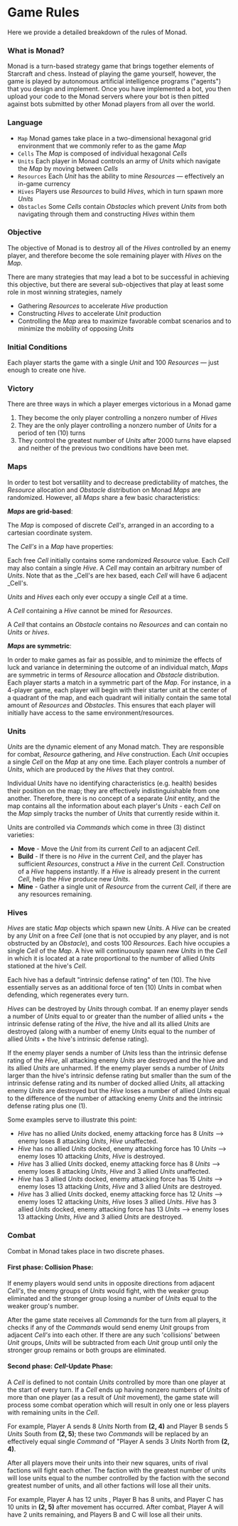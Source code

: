 # Game Rules

Here we provide a detailed breakdown of the rules of Monad.

### What is Monad?

Monad is a turn-based strategy game that brings together elements of Starcraft and chess.
Instead of playing the game yourself, however, the game is played by autonomous artificial intelligence
programs ("agents") that you design and implement. Once you have implemented a bot, you then
upload your code to the Monad servers where your bot is then pitted against bots
submitted by other Monad players from all over the world.

### Language

* `Map` Monad games take place in a two-dimensional hexagonal grid environment that we
commonly refer to as the game _Map_
* `Cells` The _Map_ is composed of individual hexagonal _Cells_
* `Units` Each player in Monad controls an army of _Units_ which navigate the _Map_ by moving
between _Cells_
* `Resources` Each _Unit_ has the ability to mine _Resources_ — effectively an in-game currency
* `Hives` Players use _Resources_ to build _Hives_, which in turn spawn more _Units_
* `Obstacles` Some _Cells_ contain _Obstacles_ which prevent _Units_ from both navigating
through them and constructing _Hives_ within them

### Objective

The objective of Monad is to destroy all of the _Hives_ controlled by an enemy player, and
therefore become the sole remaining player with _Hives_ on the _Map_.

There are many strategies that may lead a bot to be successful in achieving this objective,
but there are several sub-objectives that play at least some role in most winning strategies, namely

- Gathering _Resources_ to accelerate _Hive_ production
- Constructing _Hives_ to accelerate _Unit_ production
- Controlling the _Map_ area to maximize favorable combat scenarios and to minimize the
mobility of opposing  _Units_

### Initial Conditions

Each player starts the game with a single _Unit_ and 100 _Resources_  — just enough to
create one hive.

### Victory

There are three ways in which a player emerges victorious in a Monad game

1. They become the only player controlling a nonzero number of _Hives_
2. They are the only player controlling a nonzero number of _Units_ for a period of ten (10) turns
3. They control the greatest number of _Units_ after 2000 turns have elapsed and neither of the
previous two conditions have been met.

### Maps

In order to test bot versatility and to decrease predictability of matches, the _Resource_
allocation and _Obstacle_ distribution on Monad _Maps_ are randomized.
However, all _Maps_ share a few basic characteristics:

**_Maps_ are grid-based**:

The _Map_ is composed of discrete _Cell's_, arranged in an according to a cartesian coordinate system.

The _Cell's_ in a _Map_ have properties:

Each free _Cell_ initially contains some randomized _Resource_ value.
Each _Cell_ may also contain a single _Hive_.
A _Cell_ may contain an arbitrary number of _Units_.
Note that as the _Cell's are hex based, each _Cell_ will have 6 adjacent _Cell's.

_Units_ and _Hives_ each only ever occupy a single _Cell_ at a time.

A _Cell_ containing a _Hive_ cannot be mined for _Resources_.

A _Cell_ that contains an _Obstacle_ contains no _Resources_ and can contain no _Units_ or _hives_.

**_Maps_ are symmetric**:

In order to make games as fair as possible, and to minimize the effects of luck and variance in
determining the outcome of an individual match, _Maps_ are symmetric in terms of _Resource_
allocation and _Obstacle_ distribution.
Each player starts a match in a symmetric part of the _Map_. For instance, in a 4-player game, each
player will begin with their starter unit at the center of a quadrant of the map, and each quadrant will
initially contain the same total amount of _Resources_ and _Obstacles_. This ensures that each player
will initially have access to the same environment/resources.

### Units

_Units_ are the dynamic element of any Monad match.
They are responsible for combat, _Resource_ gathering, and _Hive_ construction.
Each _Unit_ occupies a single _Cell_ on the _Map_ at any one time. Each player controls a number of _Units_, which are produced by the _Hives_ that they control.

Individual _Units_ have no identifying characteristics (e.g. health) besides their position on the map;
they are effectively indistinguishable from one another. Therefore, there is no concept of a separate
_Unit_ entity, and the map contains all the information about each player's _Units_ - each _Cell_ on
the _Map_ simply tracks the number of _Units_ that currently reside within it.

Units are controlled via _Commands_ which come in three (3) distinct varieties:

- **Move** - Move the _Unit_ from its current _Cell_ to an adjacent _Cell_.
- **Build** - If there is no _Hive_ in the current _Cell_, and the player has sufficient
_Resources_, construct a _Hive_ in the current _Cell_. Construction of a _Hive_ happens
instantly.
If a _Hive_ is already present in the current _Cell_, help the _Hive_ produce new _Units_.
- **Mine** - Gather a single unit of _Resource_ from the current _Cell_, if there are any resources
remaining.

### Hives

_Hives_ are static _Map_ objects which spawn new _Units_.
A _Hive_ can be created by any _Unit_ on a free _Cell_ (one that is not occupied by any player,
and is not obstructed by an _Obstacle_), and costs 100 _Resources_.
Each hive occupies a single _Cell_ of the _Map_.
A hive will continuously spawn new _Units_ in the _Cell_ in which it is located at a rate
proportional to the number of allied _Units_ stationed at the hive's _Cell_.

Each hive has a default "intrinsic defense rating" of ten (10).
The hive essentially serves as an additional force of ten (10) _Units_ in combat when defending,
which regenerates every turn.

_Hives_ can be destroyed by _Units_ through combat.
If an enemy player sends a number of _Units_ equal to or greater than the number of allied units + the
intrinsic defense rating of the _Hive_, the hive and all its allied _Units_ are destroyed
(along with a number of enemy _Units_ equal to the number of allied _Units_ + the hive's intrinsic
defense rating).

If the enemy player sends a number of _Units_ less than the intrinsic defense rating of the
_Hive_, all
attacking enemy _Units_ are destroyed and the hive and its allied _Units_ are unharmed. If the enemy
player sends a number of _Units_ larger than the hive's intrinsic defense rating but smaller
than the sum of the intrinsic defense rating and its number of docked allied _Units_, all attacking
enemy _Units_ are destroyed but the _Hive_ loses a number of allied _Units_ equal to the difference
of the number of attacking enemy _Units_ and the intrinsic defense rating plus one (1).

Some examples serve to illustrate this point:

- _Hive_ has no allied _Units_ docked, enemy attacking force has 8 _Units_ --> enemy loses 8
attacking _Units_, _Hive_ unaffected.
- _Hive_ has no allied _Units_ docked, enemy attacking force has 10 _Units_ --> enemy loses 10
attacking _Units_, _Hive_ is destroyed.
- _Hive_ has 3 allied _Units_ docked, enemy attacking force has 8 _Units_ --> enemy loses 8
attacking _Units_, _Hive_ and 3 allied _Units_ unaffected.
- _Hive_ has 3 allied _Units_ docked, enemy attacking force has 15 _Units_ --> enemy loses 13
attacking _Units_, _Hive_ and 3 allied _Units_ are destroyed.
- _Hive_ has 3 allied _Units_ docked, enemy attacking force has 12 _Units_ --> enemy loses 12
attacking _Units_, _Hive_ loses 3 allied _Units_.
_Hive_ has 3 allied _Units_ docked, enemy attacking force has 13 _Units_ --> enemy loses 13
attacking _Units_, _Hive_ and 3 allied _Units_ are destroyed.

### Combat

Combat in Monad takes place in two discrete phases.

#### First phase: Collision Phase:

 If enemy players would send units in opposite directions from adjacent _Cell's_, the enemy groups of
 _Units_ would fight, with the weaker group eliminated and the stronger group losing a number of _Units_
 equal to the weaker group's number.

 After the game state receives all _Commands_ for the turn from all players, it checks if any of the
 _Commands_ would send enemy _Unit_ groups from adjacent _Cell's_ into each other. If there are any
 such 'collisions' between _Unit_ groups, _Units_ will be subtracted from each _Unit_ group until only
 the stronger group remains or both groups are eliminated.

#### Second phase: _Cell_-Update Phase:

A _Cell_ is defined to not contain _Units_ controlled by more than one player at the start of every
turn. If a _Cell_ ends up having nonzero numbers of _Units_ of more than one player (as a result of
_Unit_ movement), the game state will process some combat operation which will result in only one or
less players with remaining units in the _Cell_.

For example, Player A sends 8 _Units_ North from **(2, 4)** and Player B sends 5 _Units_ South from
**(2, 5)**; these two _Commands_ will be replaced by an effectively equal single _Command_ of "Player A
sends 3 _Units_ North from **(2, 4)**.

After all players move their units into their new squares, units of rival factions will fight each other. The
faction with the greatest number of units will lose units equal to the number controlled by the faction with
the second greatest number of units, and all other factions will lose all their units.

For example, Player A has 12 units , Player B has 8 units, and Player C has 10 units in **(2, 5)** after
movement has occurred. After combat, Player A will have 2 units remaining, and Players B and C will lose all
their units.

<div style="padding-bottom:50px"></div>

